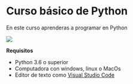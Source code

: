 # Curso básico de Python

En este curso aprenderas a programar en Python

![]([imagenes\Python-logo.png](https://github.com/RafaelMorMar/Curso-basico-python-/blob/main/imagenes/Python-logo.png))

**Requisitos**

* Python 3.6 o superior
* Computadora con windows, linux o MacOs
* Editor de texto como [Visual Studio Code](https://code.visualstudio.com/)

